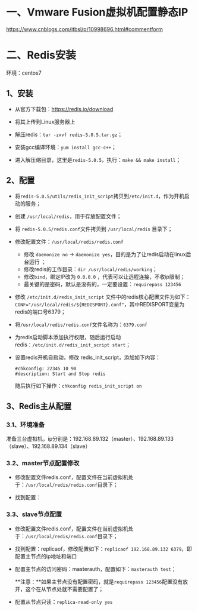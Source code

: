 # 一、Vmware Fusion虚拟机配置静态IP

https://www.cnblogs.com/itbsl/p/10998696.html#commentform

# 二、Redis安装

环境：centos7

## 1、安装

- 从官方下载包：https://redis.io/download

- 将其上传到Linux服务器上

- 解压redis：`tar -zxvf redis-5.0.5.tar.gz`；

- 安装gcc编译环境：`yum install gcc-c++`；

- 进入解压缩目录，这里是`redis-5.0.5`，执行：`make && make install`；

## 2、配置

- 将`redis-5.0.5/utils/redis_init_script`拷贝到`/etc/init.d`，作为开机启动的服务；

- 创建 `/usr/local/redis`，用于存放配置文件；

- 将 `redis-5.0.5/redis.conf`文件拷贝到 `/usr/local/redis` 目录下；

- 修改配置文件：`/usr/local/redis/redis.conf`

    - 修改 `daemonize no` -> `daemonize yes`，目的是为了让redis启动在linux后台运行 ；
    - 修改redis的工作目录：`dir /usr/local/redis/working`；
    - 修改`bind`，绑定IP改为 `0.0.0.0` ，代表可以让远程连接，不收ip限制；
    - 最关键的是密码，默认是没有的，一定要设置：`requirepass 123456`

- 修改 `/etc/init.d/redis_init_script` 文件中的redis核心配置文件为如下：`CONF="/usr/local/redis/${REDISPORT}.conf"`，其中REDISPORT变量为redis的端口号6379；

- 将`/usr/local/redis/redis.conf`文件名称为：`6379.conf`

- 为redis启动脚本添加执行权限，随后运行启动redis：`/etc/init.d/redis_init_script start`；

- 设置redis开机自启动，修改 redis_init_script，添加如下内容：
    ```
    #chkconfig: 22345 10 90
    #description: Start and Stop redis
    ```
    随后执行如下操作：`chkconfig redis_init_script on`

## 3、Redis主从配置

### 3.1、环境准备

准备三台虚拟机，ip分别是：192.168.89.132（master）、192.168.89.133（slave）、192.168.89.134（slave）

### 3.2、master节点配置修改

- 修改配置文件redis.conf，配置文件在当前虚拟机处于：`/usr/local/redis/redis.conf`目录下；

- 找到配置：

### 3.3、slave节点配置

- 修改配置文件redis.conf，配置文件在当前虚拟机处于：`/usr/local/redis/redis.conf`目录下；

- 找到配置：replicaof，修改配置如下：`replicaof 192.168.89.132 6379`，即配置主节点的ip地址和端口

- 配置主节点的访问密码：masterauth，配置如下：`masterauth test`；

    **注意：**如果主节点没有配置密码，就是`requirepass 123456`配置没有放开，这个在从节点处就不需要配置了；

- 配置从节点只读：`replica-read-only yes`
